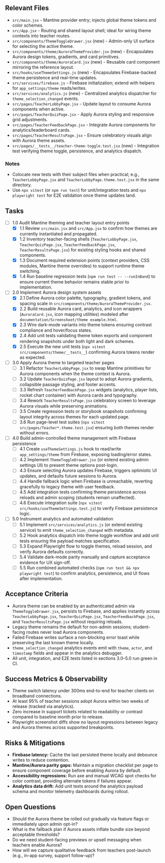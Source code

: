 ## Relevant Files

- `src/main.jsx` - Mantine provider entry; injects global theme tokens and color schemes.
- `src/App.jsx` - Routing and shared layout shell; ideal for wiring theme contexts into teacher routes.
- `src/components/ThemeToggleDrawer.jsx` (new) - Admin-only UI surface for selecting the active theme.
- `src/components/theme/AuroraThemeProvider.jsx` (new) - Encapsulates Aurora design tokens, gradients, and card primitives.
- `src/components/theme/AuroraCard.jsx` (new) - Reusable card component mirroring the reference layout.
- `src/hooks/useThemeSettings.js` (new) - Encapsulates Firebase-backed theme persistence and real-time updates.
- `src/services/firebase.js` - Firebase initialization; extend with helpers for `app_settings/theme` reads/writes.
- `src/services/analytics.js` (new) - Centralized analytics dispatcher for `theme_selection_changed` events.
- `src/pages/TeacherLobbyPage.jsx` - Update layout to consume Aurora components when active.
- `src/pages/TeacherQuizPage.jsx` - Apply Aurora styling and responsive grid adjustments.
- `src/pages/TeacherFeedbackPage.jsx` - Integrate Aurora components for analytics/leaderboard cards.
- `src/pages/TeacherResultsPage.jsx` - Ensure celebratory visuals align with Aurora theme assets.
- `src/pages/__tests__/teacher-theme-toggle.test.jsx` (new) - Integration test verifying theme toggle, persistence, and analytics dispatch.

### Notes

- Colocate new tests with their subject files when practical; e.g., `TeacherLobbyPage.jsx` and `TeacherLobbyPage.theme.test.jsx` in the same directory.
- Use `npx vitest` (or `npm run test`) for unit/integration tests and `npx playwright test` for E2E validation once theme updates land.

## Tasks

- [ ] 1.0 Audit Mantine theming and teacher layout entry points
  - [x] 1.1 Review `src/main.jsx` and `src/App.jsx` to confirm how themes are currently instantiated and propagated.
  - [x] 1.2 Inventory teacher-facing shells (`TeacherLobbyPage.jsx`, `TeacherQuizPage.jsx`, `TeacherFeedbackPage.jsx`, `TeacherResultsPage.jsx`) for existing styling hooks and shared components.
  - [x] 1.3 Document required extension points (context providers, CSS modules, Mantine theme overrides) to support runtime theme switching.
  - [x] 1.4 Run baseline regression tests (`npm run test -- --runInBand`) to ensure current theme behavior remains stable prior to implementation.
- [ ] 2.0 Implement Aurora design system assets
  - [x] 2.1 Define Aurora color palette, typography, gradient tokens, and spacing scale in `src/components/theme/AuroraThemeProvider.jsx`.
  - [x] 2.2 Build reusable Aurora card, analytics, and icon wrappers (`AuroraCard.jsx`, icon mapping utilities) modeled after `documentation/Screenshoot/theme example.html`.
  - [x] 2.3 Wire dark-mode variants into theme tokens ensuring contrast compliance and hover/focus states.
  - [x] 2.4 Add unit tests validating theme token exports and component rendering snapshots under both light and dark schemes.
  - [x] 2.5 Execute the new unit tests (`npx vitest src/components/theme/__tests__`) confirming Aurora tokens render as expected.
- [ ] 3.0 Apply Aurora theme to targeted teacher pages
  - [ ] 3.1 Refactor `TeacherLobbyPage.jsx` to swap Mantine primitives for Aurora components when the theme context is Aurora.
  - [ ] 3.2 Update `TeacherQuizPage.jsx` layout to adopt Aurora gradients, collapsible passage styling, and footer accents.
  - [ ] 3.3 Refresh `TeacherFeedbackPage.jsx` widgets (analytics, player lists, rocket chart container) with Aurora cards and typography.
  - [ ] 3.4 Rework `TeacherResultsPage.jsx` celebratory screen to leverage Aurora visuals while preserving animations.
  - [ ] 3.5 Create regression tests or storybook snapshots confirming layout integrity across themes for each updated page.
  - [ ] 3.6 Run page-level test suites (`npx vitest src/pages/Teacher*.theme.test.jsx`) ensuring both themes render without errors.
- [ ] 4.0 Build admin-controlled theme management with Firebase persistence
  - [ ] 4.1 Create `useThemeSettings.js` hook to read/write `app_settings/theme` from Firebase, exposing loading/error states.
  - [ ] 4.2 Implement `ThemeToggleDrawer.jsx` (or extend existing admin settings UI) to present theme options post-login.
  - [ ] 4.3 Ensure selecting Aurora updates Firebase, triggers optimistic UI updates, and defaults future sessions to Aurora.
  - [ ] 4.4 Handle fallback logic when Firebase is unreachable, reverting gracefully to legacy theme with user feedback.
  - [ ] 4.5 Add integration tests confirming theme persistence across reloads and admin scoping (students remain unaffected).
  - [ ] 4.6 Execute integration suite (`npx vitest src/hooks/useThemeSettings.test.js`) to verify Firebase persistence logic.
- [ ] 5.0 Instrument analytics and automated validation
  - [ ] 5.1 Implement `src/services/analytics.js` (or extend existing service) to emit `theme_selection_changed` with metadata.
  - [ ] 5.2 Hook analytics dispatch into theme toggle workflow and add unit tests ensuring the payload matches specification.
  - [ ] 5.3 Expand Playwright flow to toggle themes, reload session, and verify Aurora defaults correctly.
  - [ ] 5.4 Validate dark-mode parity manually and capture acceptance evidence for UX sign-off.
  - [ ] 5.5 Run combined automated checks (`npm run test && npx playwright test`) to confirm analytics, persistence, and UI flows after implementation.

## Acceptance Criteria

- Aurora theme can be enabled by an authenticated admin via `ThemeToggleDrawer.jsx`, persists to Firebase, and applies instantly across `TeacherLobbyPage.jsx`, `TeacherQuizPage.jsx`, `TeacherFeedbackPage.jsx`, and `TeacherResultsPage.jsx` without requiring reloads.
- Legacy theme remains the default for non-admin sessions; student-facing routes never load Aurora components.
- Failed Firebase writes surface a non-blocking error toast while preserving the last known theme locally.
- `theme_selection_changed` analytics events emit with `theme`, `actor`, and `timestamp` fields and appear in the analytics debugger.
- All unit, integration, and E2E tests listed in sections 3.0–5.0 run green in CI.

## Success Metrics & Observability

- Theme switch latency under 300ms end-to-end for teacher clients on broadband connections.
- At least 95% of teacher sessions adopt Aurora within two weeks of release (tracked via analytics).
- Zero increase in support tickets related to readability or contrast compared to baseline month prior to release.
- Playwright screenshot diffs show no layout regressions between legacy and Aurora themes across supported breakpoints.

## Risks & Mitigations

- **Firebase latency:** Cache the last persisted theme locally and debounce writes to reduce contention.
- **Mantine/Aurora parity gaps:** Maintain a migration checklist per page to ensure component coverage before enabling Aurora by default.
- **Accessibility regressions:** Run axe and manual WCAG spot checks for color contrast, providing alternate tokens if failures appear.
- **Analytics data drift:** Add unit tests around the analytics payload schema and monitor telemetry dashboards during rollout.

## Open Questions

- Should the Aurora theme be rolled out gradually via feature flags or immediately upon admin opt-in?
- What is the fallback plan if Aurora assets inflate bundle size beyond acceptable thresholds?
- Do we need student-facing previews or upsell messaging when teachers enable Aurora?
- How will we capture qualitative feedback from teachers post-launch (e.g., in-app survey, support follow-up)?
